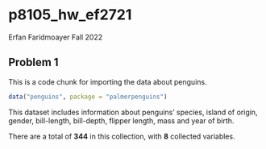 p8105_hw_ef2721
================
Erfan Faridmoayer
Fall 2022

## Problem 1

This is a code chunk for importing the data about penguins.

``` r
data("penguins", package = "palmerpenguins")
```

This dataset includes information about penguins’ species, island of
origin, gender, bill-length, bill-depth, flipper length, mass and year
of birth.

There are a total of **344** in this collection, with **8** collected
variables.
